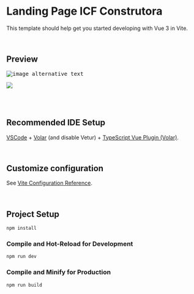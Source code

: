 #  Landing Page ICF Construtora

This template should help get you started developing with Vue 3 in Vite.

<br>

## Preview

<kbd> ![image alternative text](https://media.discordapp.net/attachments/997292586333110365/1010169616376541236/Screenshot_1.png) </kbd>

<kbd> <img src="https://media.discordapp.net/attachments/997292586333110365/1010169616812740698/Screenshot_2.png?width=1159&height=574"> </kbd>

<br>
<br>

## Recommended IDE Setup

[VSCode](https://code.visualstudio.com/) + [Volar](https://marketplace.visualstudio.com/items?itemName=Vue.volar) (and disable Vetur) + [TypeScript Vue Plugin (Volar)](https://marketplace.visualstudio.com/items?itemName=Vue.vscode-typescript-vue-plugin).

<br>

## Customize configuration

See [Vite Configuration Reference](https://vitejs.dev/config/).

<br>

## Project Setup

```sh
npm install
```

### Compile and Hot-Reload for Development

```sh
npm run dev
```

### Compile and Minify for Production

```sh
npm run build
```
